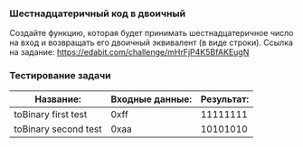 ### Шестнадцатеричный код в двоичный

Создайте функцию, которая будет принимать шестнадцатеричное число на вход и возвращать его двоичный эквивалент (в виде строки).
Ссылка на задание: https://edabit.com/challenge/mHrFjP4K5BfAKEugN

### Тестирование задачи

| **Название:** | **Входные данные:** |**Результат:**   |
| ----------- | ----------- |-----------   |
| toBinary first test    | 0xff  |11111111   |
| toBinary second test   | 0xaa  | 10101010   |